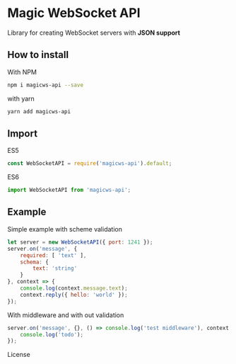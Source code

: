 # Magic WebSocket API
Library for creating WebSocket servers with **JSON support**
## How to install
With NPM
```bash
npm i magicws-api --save
```
with yarn
```bash
yarn add magicws-api
```

## Import
ES5
```javascript
const WebSocketAPI = require('magicws-api').default;
```

ES6
```javascript
import WebSocketAPI from 'magicws-api';
```

## Example
Simple example with scheme validation
```javascript
let server = new WebSocketAPI({ port: 1241 });
server.on('message', {
    required: [ 'text' ],
    schema: {
        text: 'string'
    }
}, context => {
    console.log(context.message.text);
    context.reply({ hello: 'world' });
});
```
With middleware and with out validation
```javascript
server.on('message', {}, () => console.log('test middleware'), context => {
    console.log('todo');
});
```

License